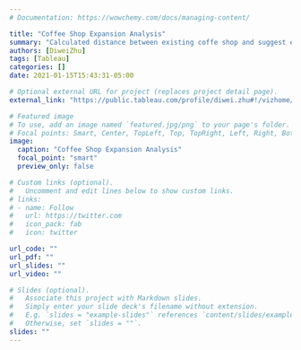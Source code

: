 ```yaml
---
# Documentation: https://wowchemy.com/docs/managing-content/

title: "Coffee Shop Expansion Analysis"
summary: "Calculated distance between existing coffe shop and suggest expansion location with monthly sales"
authors: [DiweiZhu]
tags: [Tableau]
categories: []
date: 2021-01-15T15:43:31-05:00

# Optional external URL for project (replaces project detail page).
external_link: "https://public.tableau.com/profile/diwei.zhu#!/vizhome/CoffeeShopExpansionAnalysis_16109356276380/Story1"

# Featured image
# To use, add an image named `featured.jpg/png` to your page's folder.
# Focal points: Smart, Center, TopLeft, Top, TopRight, Left, Right, BottomLeft, Bottom, BottomRight.
image:
  caption: "Coffee Shop Expansion Analysis"
  focal_point: "smart"
  preview_only: false

# Custom links (optional).
#   Uncomment and edit lines below to show custom links.
# links:
# - name: Follow
#   url: https://twitter.com
#   icon_pack: fab
#   icon: twitter

url_code: ""
url_pdf: ""
url_slides: ""
url_video: ""

# Slides (optional).
#   Associate this project with Markdown slides.
#   Simply enter your slide deck's filename without extension.
#   E.g. `slides = "example-slides"` references `content/slides/example-slides.md`.
#   Otherwise, set `slides = ""`.
slides: ""
---
```

